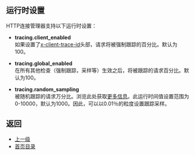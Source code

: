 ## 运行时设置

HTTP连接管理器支持以下运行时设置：

- **tracing.client_enabled**</br>
如果设置了[x-client-trace-id](../../Configurationreference/HTTPconnectionmanager/HTTPheadermanipulation.md)头部，请求将被强制跟踪的百分比。默认为100。

- **tracing.global_enabled**</br>
在所有其他检查（强制跟踪，采样等）生效之后，将被跟踪的请求百分比。默认为100。

- **tracing.random_sampling**</br>
被随机跟踪的请求万分比。浏览此处获取[更多信息](../../Introduction/Architectureoverview/Tracing.md)。此运行时间值设置范围为0-10000，默认为1000。因此，可以以0.01％的粒度设置跟踪采样。

## 返回
- [上一级](../HTTPconnectionmanager.md)
- [首页目录](../../README.md)
